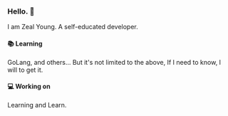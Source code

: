 ### Hello. :wave:
I am Zeal Young. A self-educated developer.

<!--
**QuiteZeal/quitezeal** is a ✨ _special_ ✨ repository because its `README.md` (this file) appears on your GitHub profile.

Here are some ideas to get you started:and 

- 🔭 I’m currently working on ...
- 🌱 I’m currently learning ...
- 👯 I’m looking to collaborate on ...
- 🤔 I’m looking for help with ...
- 💬 Ask me about ...
- 📫 How to reach me: ...
- 😄 Pronouns: ...
- ⚡ Fun fact: ...
-->
#### :books: Learning
GoLang, and others...
But it's not limited to the above, If I need to know, I will to get it.

#### :computer: Working on
Learning and Learn.


